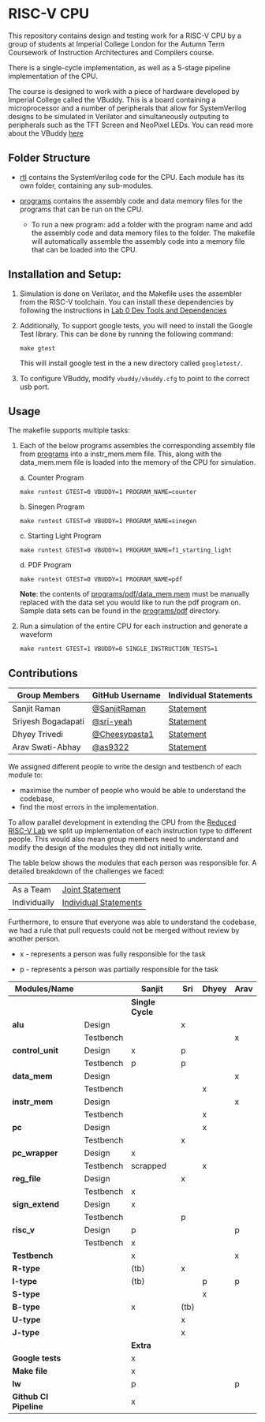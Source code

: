 # RISC-V CPU

This repository contains design and testing work for a RISC-V CPU by a group of students at Imperial College London for the Autumn Term Coursework of Instruction Architectures and Compilers course.

There is a single-cycle implementation, as well as a 5-stage pipeline implementation of the CPU.

The course is designed to work with a piece of hardware developed by Imperial College called the VBuddy. This is a board containing a microprocessor and a number of peripherals that allow for SystemVerilog designs to be simulated in Verilator and simultaneously outputing to peripherals such as the TFT Screen and NeoPixel LEDs. You can read more about the VBuddy [here](http://www.ee.ic.ac.uk/pcheung/teaching/EIE2-IAC/Lecture%203%20-%20Verilator%20&%20Testbenches%20(notes).pdf)

## Folder Structure
* [rtl](/rtl/) contains the SystemVerilog code for the CPU. Each module has its own folder, containing any sub-modules.

* [programs](/programs/) contains the assembly code and data memory files for the programs that can be run on the CPU. 

    * To run a new program: add a folder with the program name and add the assembly code and data memory files to the folder. The makefile will automatically assemble the assembly code into a memory file that can be loaded into the CPU.


## Installation and Setup:

1. Simulation is done on Verilator, and the Makefile uses the assembler from the RISC-V toolchain. You can install these dependencies by following the instructions in [Lab 0 Dev Tools and Dependencies](https://github.com/EIE2-IAC-Labs/Lab0-devtools)

2. Additionally, To support google tests, you will need to install the Google Test library. This can be done by running the following command:

    ```make gtest```

    This will install google test in the a new directory called `googletest/`.

3. To configure VBuddy, modify `vbuddy/vbuddy.cfg` to point to the correct usb port.

## Usage

The makefile supports multiple tasks:

1. Each of the below programs assembles the corresponding assembly file from [programs](/programs/) into a instr_mem.mem file. This, along with the data_mem.mem file is loaded into the memory of the CPU for simulation.

    a. Counter Program

    ```make runtest GTEST=0 VBUDDY=1 PROGRAM_NAME=counter```

    b. Sinegen Program

    ```make runtest GTEST=0 VBUDDY=1 PROGRAM_NAME=sinegen```
    
    c. Starting Light Program

    ```make runtest GTEST=0 VBUDDY=1 PROGRAM_NAME=f1_starting_light```

    d. PDF Program

    ```make runtest GTEST=0 VBUDDY=1 PROGRAM_NAME=pdf```
    
    **Note**: the contents of [programs/pdf/data_mem.mem](/programs/pdf/data_mem.mem) must be manually replaced with the data set you would like to run the pdf program on. Sample data sets can be found in the [programs/pdf](/programs/pdf/) directory.

2. Run a simulation of the entire CPU for each instruction and generate a waveform
    
    ```make runtest GTEST=1 VBUDDY=0 SINGLE_INSTRUCTION_TESTS=1```


## Contributions

| Group Members       | GitHub Username     | Individual Statements |
|---------------------|---------------------|-----------------------|
| Sanjit Raman        | [@SanjitRaman](https://github.com/SanjitRaman) | [Statement](/statements/sanjit.md) |
| Sriyesh Bogadapati  | [@sri-yeah](https://github.com/sri-yeah) | [Statement](/statements/sriyesh.md) |
| Dhyey Trivedi       | [@Cheesypasta1](https://github.com/Cheesypasta1) | [Statement](/statements/dhyey.md) |
| Arav Swati-Abhay    | [@as9322](https://github.com/as9322) | [Statement](/statements/arav.md) |

We assigned different people to write the design and testbench of each module to:
-  maximise the number of people who would be able to understand the codebase,
- find the most errors in the implementation. 

To allow parallel development in extending the CPU from the [Reduced RISC-V Lab](https://github.com/SanjitRaman/Team-10-Reduced-RISC-V) we split up implementation of each instruction type to different people. This would also mean group members need to understand and modify the design of the modules they did not initially write.

The table below shows the modules that each person was responsible for. A detailed breakdown of the challenges we faced:

|||
|------|------|
|As a Team| [Joint Statement](/statements/)|
|Individually|[Individual Statements](/statements/)|


Furthermore, to ensure that everyone was able to understand the codebase, we had a rule that pull requests could not be merged without review by another person. 

- x - represents a person was fully responsible for the task

- p - represents a person was partially responsible for the task

| Modules/Name       |           | Sanjit   | Sri  | Dhyey | Arav |
|--------------------|-----------|----------|------|-------|------|
|                    |           |  **Single Cycle**        |      |       |      |
| **alu**                | Design    |          | x    |       |      |
|                    | Testbench |          |      |       | x    |
| **control_unit**       | Design    | x        | p    |       |      |
|                    | Testbench | p        | p    |       |      |
| **data_mem**           | Design    |          |      |       | x    |
|                    | Testbench |          |      | x     |      |
| **instr_mem**          | Design    |          |      |       | x    |
|                    | Testbench |          |      | x     |      |
| **pc**                 | Design    |          |      | x     |      |
|                    | Testbench |          | x    |       |      |
| **pc_wrapper**         | Design    | x        |      |       |      |
|                    | Testbench | scrapped |      | x     |      |
| **reg_file**           | Design    |          | x    |       |      |
|                    | Testbench | x        |      |       |      |
| **sign_extend**        | Design    | x        |      |       |      |
|                    | Testbench |          | p    |       |      |
| **risc_v**             | Design    | p        |      |       | p    |
|                    | Testbench | x        |      |       |      |
| **Testbench**          |           | x        |      |       | x    |
| **R-type**             |           | (tb)     | x    |       |      |
| **I-type**             |           | (tb)     |      | p     | p    |
| **S-type**             |           |          |      | x     |      |
| **B-type**             |           | x        | (tb) |       |      |
| **U-type**             |           |          | x    |       |      |
| **J-type**             |           |          | x    |       |      |
|           |           |      **Extra**    |      |       |      |
| **Google tests**       |           | x        |      |       |      |
| **Make file**          |           | x        |      |       |      |
| **lw**                 |           | p        |      |       | p    |
| **Github CI Pipeline** |           | x        |      |       |      |
